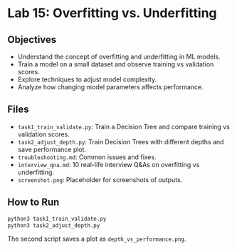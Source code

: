 # Lab 15: Overfitting vs. Underfitting

## Objectives
- Understand the concept of overfitting and underfitting in ML models.
- Train a model on a small dataset and observe training vs validation scores.
- Explore techniques to adjust model complexity.
- Analyze how changing model parameters affects performance.

## Files
- `task1_train_validate.py`: Train a Decision Tree and compare training vs validation scores.
- `task2_adjust_depth.py`: Train Decision Trees with different depths and save performance plot.
- `troubleshooting.md`: Common issues and fixes.
- `interview_qna.md`: 10 real-life interview Q&As on overfitting vs underfitting.
- `screenshot.png`: Placeholder for screenshots of outputs.

## How to Run
```bash
python3 task1_train_validate.py
python3 task2_adjust_depth.py
```
The second script saves a plot as `depth_vs_performance.png`.

